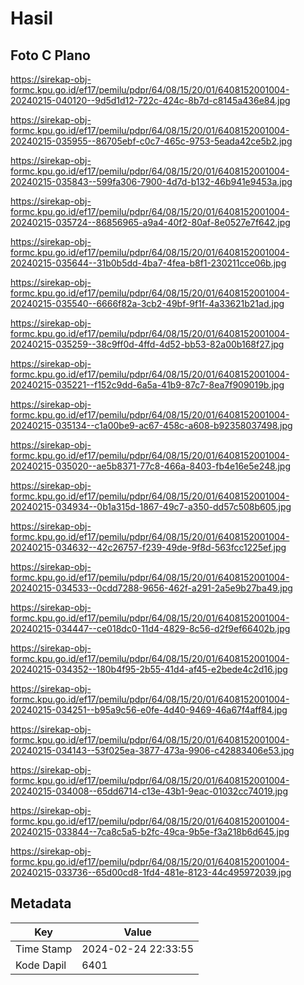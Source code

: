 # Hasil

## Foto C Plano

https://sirekap-obj-formc.kpu.go.id/ef17/pemilu/pdpr/64/08/15/20/01/6408152001004-20240215-040120--9d5d1d12-722c-424c-8b7d-c8145a436e84.jpg

https://sirekap-obj-formc.kpu.go.id/ef17/pemilu/pdpr/64/08/15/20/01/6408152001004-20240215-035955--86705ebf-c0c7-465c-9753-5eada42ce5b2.jpg

https://sirekap-obj-formc.kpu.go.id/ef17/pemilu/pdpr/64/08/15/20/01/6408152001004-20240215-035843--599fa306-7900-4d7d-b132-46b941e9453a.jpg

https://sirekap-obj-formc.kpu.go.id/ef17/pemilu/pdpr/64/08/15/20/01/6408152001004-20240215-035724--86856965-a9a4-40f2-80af-8e0527e7f642.jpg

https://sirekap-obj-formc.kpu.go.id/ef17/pemilu/pdpr/64/08/15/20/01/6408152001004-20240215-035644--31b0b5dd-4ba7-4fea-b8f1-230211cce06b.jpg

https://sirekap-obj-formc.kpu.go.id/ef17/pemilu/pdpr/64/08/15/20/01/6408152001004-20240215-035540--6666f82a-3cb2-49bf-9f1f-4a33621b21ad.jpg

https://sirekap-obj-formc.kpu.go.id/ef17/pemilu/pdpr/64/08/15/20/01/6408152001004-20240215-035259--38c9ff0d-4ffd-4d52-bb53-82a00b168f27.jpg

https://sirekap-obj-formc.kpu.go.id/ef17/pemilu/pdpr/64/08/15/20/01/6408152001004-20240215-035221--f152c9dd-6a5a-41b9-87c7-8ea7f909019b.jpg

https://sirekap-obj-formc.kpu.go.id/ef17/pemilu/pdpr/64/08/15/20/01/6408152001004-20240215-035134--c1a00be9-ac67-458c-a608-b92358037498.jpg

https://sirekap-obj-formc.kpu.go.id/ef17/pemilu/pdpr/64/08/15/20/01/6408152001004-20240215-035020--ae5b8371-77c8-466a-8403-fb4e16e5e248.jpg

https://sirekap-obj-formc.kpu.go.id/ef17/pemilu/pdpr/64/08/15/20/01/6408152001004-20240215-034934--0b1a315d-1867-49c7-a350-dd57c508b605.jpg

https://sirekap-obj-formc.kpu.go.id/ef17/pemilu/pdpr/64/08/15/20/01/6408152001004-20240215-034632--42c26757-f239-49de-9f8d-563fcc1225ef.jpg

https://sirekap-obj-formc.kpu.go.id/ef17/pemilu/pdpr/64/08/15/20/01/6408152001004-20240215-034533--0cdd7288-9656-462f-a291-2a5e9b27ba49.jpg

https://sirekap-obj-formc.kpu.go.id/ef17/pemilu/pdpr/64/08/15/20/01/6408152001004-20240215-034447--ce018dc0-11d4-4829-8c56-d2f9ef66402b.jpg

https://sirekap-obj-formc.kpu.go.id/ef17/pemilu/pdpr/64/08/15/20/01/6408152001004-20240215-034352--180b4f95-2b55-41d4-af45-e2bede4c2d16.jpg

https://sirekap-obj-formc.kpu.go.id/ef17/pemilu/pdpr/64/08/15/20/01/6408152001004-20240215-034251--b95a9c56-e0fe-4d40-9469-46a67f4aff84.jpg

https://sirekap-obj-formc.kpu.go.id/ef17/pemilu/pdpr/64/08/15/20/01/6408152001004-20240215-034143--53f025ea-3877-473a-9906-c42883406e53.jpg

https://sirekap-obj-formc.kpu.go.id/ef17/pemilu/pdpr/64/08/15/20/01/6408152001004-20240215-034008--65dd6714-c13e-43b1-9eac-01032cc74019.jpg

https://sirekap-obj-formc.kpu.go.id/ef17/pemilu/pdpr/64/08/15/20/01/6408152001004-20240215-033844--7ca8c5a5-b2fc-49ca-9b5e-f3a218b6d645.jpg

https://sirekap-obj-formc.kpu.go.id/ef17/pemilu/pdpr/64/08/15/20/01/6408152001004-20240215-033736--65d00cd8-1fd4-481e-8123-44c495972039.jpg


## Metadata

| Key        | Value               |
| ---------- | ------------------- |
| Time Stamp | 2024-02-24 22:33:55 |
| Kode Dapil | 6401                |



